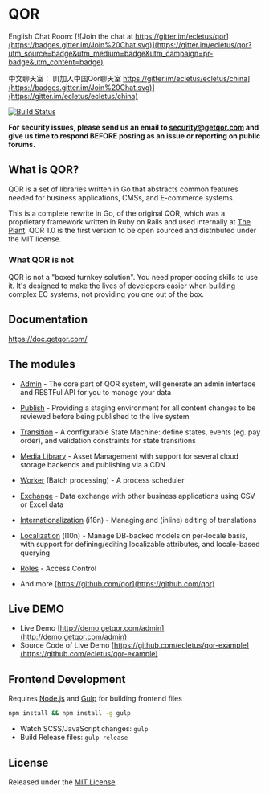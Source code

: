 # QOR

English Chat Room: [![Join the chat at https://gitter.im/ecletus/qor](https://badges.gitter.im/Join%20Chat.svg)](https://gitter.im/ecletus/qor?utm_source=badge&utm_medium=badge&utm_campaign=pr-badge&utm_content=badge)

中文聊天室： [![加入中国Qor聊天室 https://gitter.im/ecletus/ecletus/china](https://badges.gitter.im/Join%20Chat.svg)](https://gitter.im/ecletus/ecletus/china)

[![Build Status](https://semaphoreci.com/api/v1/theplant/ecletus/branches/master/badge.svg)](https://semaphoreci.com/theplant/qor)

**For security issues, please send us an email to security@getqor.com and give us time to respond BEFORE posting as an issue or reporting on public forums.**

## What is QOR?

QOR is a set of libraries written in Go that abstracts common features needed for business applications, CMSs, and E-commerce systems.

This is a complete rewrite in Go, of the original QOR, which was a proprietary framework written in Ruby on Rails and used internally at [The Plant](https://theplant.jp). QOR 1.0 is the first version to be open sourced and distributed under the MIT license.

### What QOR is not

QOR is not a "boxed turnkey solution". You need proper coding skills to use it. It's designed to make the lives of developers easier when building complex EC systems, not providing you one out of the box.

## Documentation

<https://doc.getqor.com/>


## The modules

* [Admin](https://github.com/ecletus/admin) - The core part of QOR system, will generate an admin interface and RESTFul API for you to manage your data

* [Publish](https://github.com/ecletus/publish) - Providing a staging environment for all content changes to be reviewed before being published to the live system

* [Transition](https://github.com/ecletus/transition) - A configurable State Machine: define states, events (eg. pay order), and validation constraints for state transitions

* [Media Library](https://github.com/ecletus/media_library) - Asset Management with support for several cloud storage backends and publishing via a CDN

* [Worker](https://github.com/ecletus/worker) (Batch processing) - A process scheduler

* [Exchange](https://github.com/ecletus/exchange) - Data exchange with other business applications using CSV or Excel data

* [Internationalization](https://github.com/ecletus/i18n) (i18n) - Managing and (inline) editing of translations

* [Localization](https://github.com/ecletus/l10n) (l10n) - Manage DB-backed models on per-locale basis, with support for defining/editing localizable attributes, and locale-based querying

* [Roles](https://github.com/ecletus/roles) - Access Control

* And more [https://github.com/qor](https://github.com/qor)

## Live DEMO

* Live Demo [http://demo.getqor.com/admin](http://demo.getqor.com/admin)
* Source Code of Live Demo [https://github.com/ecletus/qor-example](https://github.com/ecletus/qor-example)

## Frontend Development

Requires [Node.js](https://nodejs.org/) and [Gulp](http://gulpjs.com/) for building frontend files

```bash
npm install && npm install -g gulp
```

- Watch SCSS/JavaScript changes: `gulp`
- Build Release files: `gulp release`

## License

Released under the [MIT License](http://opensource.org/licenses/MIT).
